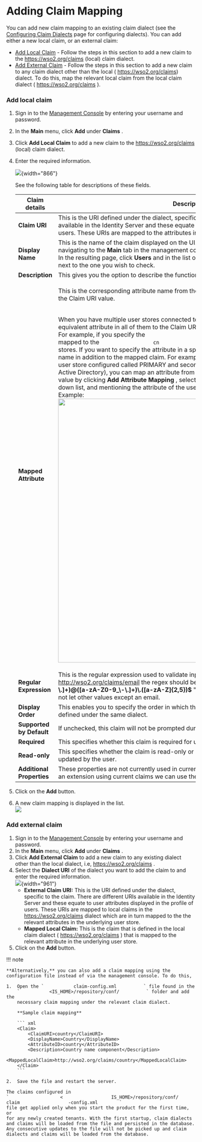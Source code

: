 # Adding Claim Mapping

You can add new claim mapping to an existing claim dialect (see the
[Configuring Claim Dialects](_Configuring_Claim_Dialects_) page for
configuring dialects). You can add either a new local claim, or an
external claim:

-   [Add Local Claim](#AddingClaimMapping-Addlocalclaim) - Follow the
    steps in this section to add a new claim to the
    https://wso2.org/claims (local) claim dialect.
-   [Add External Claim](#AddingClaimMapping-Addexternalclaim) - Follow
    the steps in this section to add a new claim to any claim dialect
    other than the local ( https://wso2.org/claims) dialect. To do this,
    map the relevant local claim from the local claim dialect (
    https://wso2.org/claims ).

### Add local claim

1.  Sign in to the [Management
    Console](_Getting_Started_with_the_Management_Console_) by entering
    your username and password.
2.  In the **Main** menu, click **Add** under **Claims** .
3.  Click **Add Local Claim** to add a new claim to the
    https://wso2.org/claims (local) claim dialect.

4.  Enter the required information.  

    ![](attachments/103330409/103330416.png){width="866"}

    See the following table for descriptions of these fields.

    <table>
    <colgroup>
    <col style="width: 50%" />
    <col style="width: 50%" />
    </colgroup>
    <thead>
    <tr class="header">
    <th>Claim details</th>
    <th>Description</th>
    </tr>
    </thead>
    <tbody>
    <tr class="odd">
    <td><strong>Claim URI</strong></td>
    <td>This is the URI defined under the dialect, specific to the claim. There are different URIs available in the Identity Server and these equate to user attributes displayed in the profile of users. These URIs are mapped to the attributes in the underlying user store.</td>
    </tr>
    <tr class="even">
    <td><strong>Display Name</strong></td>
    <td>This is the name of the claim displayed on the UI. This can be viewed in the user's profile by navigating to the <strong>Main</strong> tab in the management console and clicking <strong>List</strong> in <strong>Users and Roles</strong> . In the resulting page, click <strong>Users</strong> and in the list of users that are displayed, click <strong>User Profile</strong> next to the one you wish to check.</td>
    </tr>
    <tr class="odd">
    <td><strong>Description</strong></td>
    <td>This gives you the option to describe the functionality of the claim.</td>
    </tr>
    <tr class="even">
    <td><strong>Mapped Attribute</strong></td>
    <td><div class="content-wrapper">
    <p>This is the corresponding attribute name from the underlying user store that is mapped to the Claim URI value.<br />
    <br />
    </p>
    <p>When you have multiple user stores connected to the Identity Server, this maps the equivalent attribute in all of them to the Claim URI you are configuring.<br />
    For example, if you specify the <code>                 cn                </code> attribute, this is mapped to the <code>                 cn                </code> attribute in all the connected user stores. If you want to specify the attribute in a specific user store, you must add the domain name in addition to the mapped claim. For example, in a scenario where you have a primary user store configured called PRIMARY and secondary user stores called AD (representing Active Directory), you can map an attribute from each of these user stores to the Claim URI value by clicking <strong>Add Attribute Mapping</strong> , selecting the respective user store from the drop-down list, and mentioning the attribute of the userstore the attribute needs to be mapped to.<br />
    Example:<br />
    <img src="attachments/103330409/103330410.png" width="700" /></p>
    </div></td>
    </tr>
    <tr class="odd">
    <td><strong>Regular Expression</strong></td>
    <td>This is the regular expression used to validate inputs. Example : For a claim URI like <a href="http://wso2.org/claims/email">http://wso2.org/claims/email</a> the regex should be something like " <strong>^([a-zA-Z0-9_\-\.]+)@([a-zA-Z0-9_\-\.]+)\.([a-zA-Z]{2,5})$</strong> ". This will validate the claim value and will not let other values except an email.</td>
    </tr>
    <tr class="even">
    <td><strong>Display Order</strong></td>
    <td>This enables you to specify the order in which the claim is displayed, among the other claims defined under the same dialect.</td>
    </tr>
    <tr class="odd">
    <td><strong>Supported by Default</strong></td>
    <td>If unchecked, this claim will not be prompted during user registration.</td>
    </tr>
    <tr class="even">
    <td><strong>Required</strong></td>
    <td>This specifies whether this claim is required for user registration.</td>
    </tr>
    <tr class="odd">
    <td><strong>Read-only</strong></td>
    <td>This specifies whether the claim is read-only or not. If the claim is read-only, it can't be updated by the user.</td>
    </tr>
    <tr class="even">
    <td><strong>Additional Properties</strong></td>
    <td>These properties are not currently used in current WSO2 Identity server. If we need to write an extension using current claims we can use these property values.</td>
    </tr>
    </tbody>
    </table>

5.  Click on the **Add** button.
6.  A new claim mapping is displayed in the list.  
    ![](attachments/103330409/103330417.png)

### Add external claim

1.  Sign in to the [Management
    Console](_Getting_Started_with_the_Management_Console_) by entering
    your username and password.
2.  In the **Main** menu, click **Add** under **Claims** .
3.  Click **Add External Claim** to add a new claim to any existing
    dialect other than the local dialect, i.e, https://wso2.org/claims .
4.  Select the **Dialect URI** of the dialect you want to add the claim
    to and enter the required information.  
    ![](attachments/103330409/103330415.png){width="961"}
    -   **External Claim URI:** This is the URI defined under the
        dialect, specific to the claim. There are different URIs
        available in the Identity Server and these equate to user
        attributes displayed in the profile of users. These URIs are
        mapped to local claims in the https://wso2.org/claims dialect
        which are in turn mapped to the the relevant attributes in the
        underlying user store.
    -   **Mapped Local Claim:** This is the claim that is defined in the
        local claim dialect ( https://wso2.org/claims ) that is mapped
        to the relevant attribute in the underlying user store.
5.  Click on the **Add** button.

!!! note
    
    **Alternatively,** you can also add a claim mapping using the
    configuration file instead of via the management console. To do this,
    
    1.  Open the `           claim-config.xml          ` file found in the
        `           <IS_HOME>/repository/conf/          ` folder and add the
        necessary claim mapping under the relevant claim dialect.
    
        **Sample claim mapping**
    
        ``` xml
        <Claim>
            <ClaimURI>country</ClaimURI>
            <DisplayName>Country</DisplayName>
            <AttributeID>country</AttributeID>
            <Description>Country name component</Description>
            <MappedLocalClaim>http://wso2.org/claims/country</MappedLocalClaim>
        </Claim>
        ```
    
    2.  Save the file and restart the server.
    
    The claims configured in
    `                   <                  IS_HOME>/repository/conf/                   claim                  -config.xml        `
    file get applied only when you start the product for the first time, or
    for any newly created tenants. With the first startup, claim dialects
    and claims will be loaded from the file and persisted in the database.
    Any consecutive updates to the file will not be picked up and claim
    dialects and claims will be loaded from the database.
    
